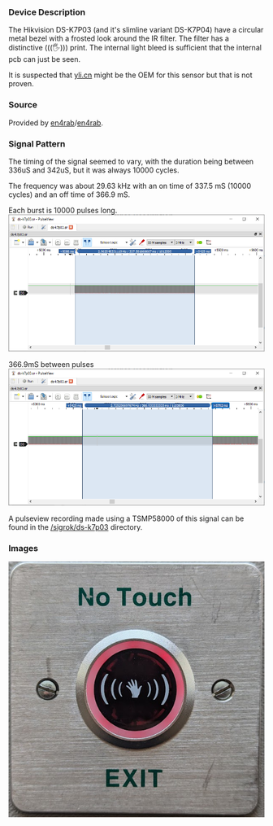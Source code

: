 ### Device Description

The Hikvision DS-K7P03 (and it's slimline variant DS-K7P04) have a circular metal bezel with a frosted look around the IR filter. The filter has a distinctive (((🖐))) print. The internal light bleed is sufficient that the internal pcb can just be seen.

It is suspected that [yli.cn](https://www.yli.cn/en/product/Button/Infrared-Sensor/) might be the OEM for this sensor but that is not proven.

### Source

Provided by [en4rab](https://twitter.com/en4rab)/[en4rab](https://github.com/en4rab).

### Signal Pattern

The timing of the signal seemed to vary, with the duration being between 336uS and 342uS, but it was always 10000 cycles. 

The frequency was about 29.63 kHz with an on time of 337.5 mS (10000 cycles) and an off time of 366.9 mS.

Each burst is 10000 pulses long.![](img/ds-k7p03/ds-k7p03-pulseview-on-time.png)

366.9mS between pulses![](img/ds-k7p03/ds-k7p03-pulseview-off-time.png)

A pulseview recording made using a TSMP58000 of this signal can be found in the [/sigrok/ds-k7p03](/sigrok/ds-k7p03) directory.

### Images

![](img/ds-k7p03/DS-K7P03.jpg)